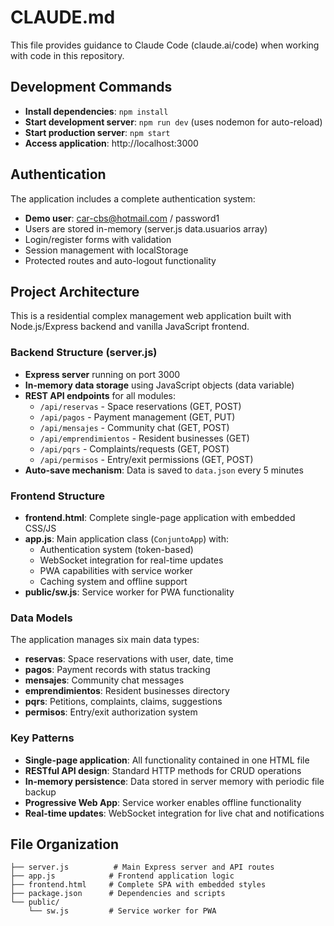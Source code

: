 # CLAUDE.md

This file provides guidance to Claude Code (claude.ai/code) when working with code in this repository.

## Development Commands

- **Install dependencies**: `npm install`
- **Start development server**: `npm run dev` (uses nodemon for auto-reload)
- **Start production server**: `npm start`
- **Access application**: http://localhost:3000

## Authentication

The application includes a complete authentication system:
- **Demo user**: car-cbs@hotmail.com / password1
- Users are stored in-memory (server.js data.usuarios array)
- Login/register forms with validation
- Session management with localStorage
- Protected routes and auto-logout functionality

## Project Architecture

This is a residential complex management web application built with Node.js/Express backend and vanilla JavaScript frontend.

### Backend Structure (server.js)
- **Express server** running on port 3000
- **In-memory data storage** using JavaScript objects (data variable)
- **REST API endpoints** for all modules:
  - `/api/reservas` - Space reservations (GET, POST)
  - `/api/pagos` - Payment management (GET, PUT)
  - `/api/mensajes` - Community chat (GET, POST)
  - `/api/emprendimientos` - Resident businesses (GET)
  - `/api/pqrs` - Complaints/requests (GET, POST)
  - `/api/permisos` - Entry/exit permissions (GET, POST)
- **Auto-save mechanism**: Data is saved to `data.json` every 5 minutes

### Frontend Structure
- **frontend.html**: Complete single-page application with embedded CSS/JS
- **app.js**: Main application class (`ConjuntoApp`) with:
  - Authentication system (token-based)
  - WebSocket integration for real-time updates
  - PWA capabilities with service worker
  - Caching system and offline support
- **public/sw.js**: Service worker for PWA functionality

### Data Models
The application manages six main data types:
- **reservas**: Space reservations with user, date, time
- **pagos**: Payment records with status tracking
- **mensajes**: Community chat messages
- **emprendimientos**: Resident businesses directory
- **pqrs**: Petitions, complaints, claims, suggestions
- **permisos**: Entry/exit authorization system

### Key Patterns
- **Single-page application**: All functionality contained in one HTML file
- **RESTful API design**: Standard HTTP methods for CRUD operations
- **In-memory persistence**: Data stored in server memory with periodic file backup
- **Progressive Web App**: Service worker enables offline functionality
- **Real-time updates**: WebSocket integration for live chat and notifications

## File Organization
```
├── server.js          # Main Express server and API routes
├── app.js            # Frontend application logic
├── frontend.html     # Complete SPA with embedded styles
├── package.json      # Dependencies and scripts
└── public/
    └── sw.js         # Service worker for PWA
```